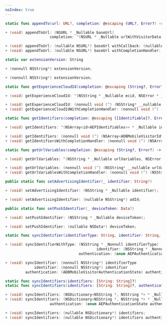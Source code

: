 ```yaml
---
noIndex: true
---
```


<Variant platform="aep-swift" api="append-to-url" repeat="1"/>

```swift
static func appendTo(url: URL?, completion: @escaping (URL?, Error?) -> Void)
```

<Variant platform="aep-objc" api="append-to-url" repeat="1"/>

```objectivec
+ (void) appendToUrl: (NSURL * _Nullable baseUrl)
                    completion: ^(NSURL * _Nullable urlWithVisitorData, NSError * _Nullable error) completion;
```

<Variant platform="acp-objc" api="append-to-url" repeat="1"/>

```objectivec
+ (void) appendToUrl: (nullable NSURL*) baseUrl withCallback: (nullable void (^) (NSURL* __nullable urlWithVisitorData)) callback;
+ (void) appendToUrl: (nullable NSURL*) baseUrl withCompletionHandler: (nullable void (^) (NSURL* __nullable urlWithVersionData, NSError* __nullable error)) completionHandler;
```

<Variant platform="aep-swift" api="extension-version" repeat="1"/>

```swift
static var extensionVersion: String
```

<Variant platform="aep-objc" api="extension-version" repeat="1"/>

```objectivec
+ (nonnull NSString*) extensionVersion;
```

<Variant platform="acp-objc" api="extension-version" repeat="1"/>

```objectivec
+ (nonnull NSString*) extensionVersion;
```

<Variant platform="aep-swift" api="get-experience-cloud-id" repeat="1"/>

```swift
static func getExperienceCloudId(completion: @escaping (String?, Error?) -> Void)
```

<Variant platform="aep-objc" api="get-experience-cloud-id" repeat="1"/>

```objectivec
+ (void) getExperienceCloudId: ^(NSString * _Nullable ecid, NSError * _Nullable error) completion;
```

<Variant platform="acp-objc" api="get-experience-cloud-id" repeat="1"/>

```objectivec
+ (void) getExperienceCloudId: (nonnull void (^) (NSString* __nullable experienceCloudId)) callback;
+ (void) getExperienceCloudIdWithCompletionHandler: (nonnull void (^) (NSString* __nullable experienceCloudId, NSError* __nullable error)) completionHandler;
```

<Variant platform="aep-swift" api="get-identifiers" repeat="1"/>

```swift
static func getIdentifiers(completion: @escaping ([Identifiable]?, Error?) -> Void)
```

<Variant platform="aep-objc" api="get-identifiers" repeat="1"/>

```objectivec
+ (void) getIdentifiers: ^(NSArray<id<AEPIdentifiables>> * _Nullable identifiers, NSError * _Nullable error) completion;
```

<Variant platform="acp-objc" api="get-identifiers" repeat="1"/>

```objectivec
+ (void) getIdentifiers: (nonnull void (^) (NSArray<ADBMobileVisitorId*>* __nullable visitorIDs)) callback;
+ (void) getIdentifiersWithCompletionHandler: (nonnull void (^) (NSArray<ACPMobileVisitorId*>* __nullable visitorIDs, NSError* __nullable error)) completionHandler;
```

<Variant platform="aep-swift" api="get-url-variables" repeat="1"/>

```swift
static func getUrlVariables(completion: @escaping (String?, Error?) -> Void)
```

<Variant platform="aep-objc" api="get-url-variables" repeat="1"/>

```objectivec
+ (void) getUrlVariables: ^(NSString * _Nullable urlVariables, NSError * _Nullable error) completion;
```

<Variant platform="acp-objc" api="get-url-variables" repeat="1"/>

```objectivec
+ (void) getUrlVariables: (nonnull void (^) (NSString* __nullable urlVariables)) callback;
+ (void) getUrlVariablesWithCompletionHandler: (nonnull void (^) (NSString* __nullable urlVariables, NSError* __nullable error)) completionHandler;
```

<Variant platform="aep-swift" api="set-advertising-identifier" repeat="1"/>

```swift
public static func setAdvertisingIdentifier(_ identifier: String?)
```

<Variant platform="aep-objc" api="set-advertising-identifier" repeat="1"/>

```objectivec
+ (void) setAdvertisingIdentifier: (NSString * _Nullable identifier);
```

<Variant platform="acp-objc" api="set-advertising-identifier" repeat="1"/>

```objectivec
+ (void) setAdvertisingIdentifier: (nullable NSString*) adId;
```

<Variant platform="aep-swift" api="set-push-identifier" repeat="1"/>

```swift
public static func setPushIdentifier(_ deviceToken: Data?)
```

<Variant platform="aep-objc" api="set-push-identifier" repeat="1"/>

```objectivec
+ (void) setPushIdentifier: (NSString * _Nullable deviceToken);
```

<Variant platform="acp-objc" api="set-push-identifier" repeat="1"/>

```objectivec
+ (void) setPushIdentifier: (nullable NSData*) deviceToken;
```

<Variant platform="aep-swift" api="sync-identifier" repeat="1"/>

```swift
static func syncIdentifier(identifierType: String, identifier: String, authenticationState: MobileVisitorAuthenticationState)
```

<Variant platform="aep-objc" api="sync-identifier" repeat="1"/>

```objectivec
+ (void) syncIdentifierWithType: (NSString * _Nonnull identifierType)
                                         identifier: (NSString * _Nonnull identifier)
                                 authentication: (enum AEPAuthenticationState authenticationState);
```

<Variant platform="acp-objc" api="sync-identifier" repeat="1"/>

```objectivec
+ (void) syncIdentifier: (nonnull NSString*) identifierType             
             identifier: (nonnull NSString*) identifier
         authentication: (ADBMobileVisitorAuthenticationState) authenticationState;
```

<Variant platform="aep-swift" api="sync-identifiers" repeat="1"/>

```swift
static func syncIdentifiers(identifiers: [String: String]?)
static func syncIdentifiers(identifiers: [String: String]?, authenticationState: MobileVisitorAuthenticationState)
```

<Variant platform="aep-objc" api="sync-identifiers" repeat="1"/>

```objectivec
+ (void) syncIdentifiers: (NSDictionary<NSString *, NSString *> * _Nullable identifiers);
+ (void) syncIdentifiers: (NSDictionary<NSString *, NSString *> * _Nullable identifiers)
                    authentication: (enum AEPAuthenticationState authenticationState);
```

<Variant platform="acp-objc" api="sync-identifiers" repeat="1"/>

```objectivec
+ (void) syncIdentifiers: (nullable NSDictionary*) identifiers;
+ (void) syncIdentifiers: (nullable NSDictionary*) identifiers authentication: (ACPMobileVisitorAuthenticationState) authenticationState;
```